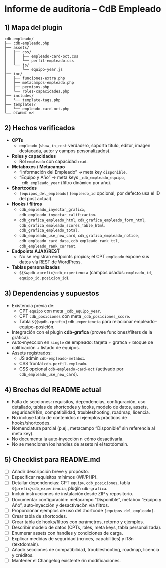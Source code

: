 # Informe de auditoría – CdB Empleado

## 1) Mapa del plugin
```
cdb-empleado/
├── cdb-empleado.php
├── assets/
│   ├── css/
│   │   ├── empleado-card-oct.css
│   │   └── perfil-empleado.css
│   └── js/
│       └── equipo-year.js
├── inc/
│   ├── funciones-extra.php
│   ├── metacampos-empleado.php
│   ├── permisos.php
│   └── roles-capacidades.php
├── includes/
│   └── template-tags.php
├── templates/
│   └── empleado-card-oct.php
└── README.md
```

## 2) Hechos verificados
- **CPTs**
  - `empleado` (`show_in_rest` verdadero, soporta título, editor, imagen destacada, autor y campos personalizados).
- **Roles y capacidades**
  - Rol `empleado` con capacidad `read`.
- **Metaboxes / Metacampo**
  - “Información del Empleado” → meta key `disponible`.
  - “Equipo y Año” → meta keys `_cdb_empleado_equipo`, `_cdb_empleado_year` (filtro dinámico por año).
- **Shortcodes**
  - `[equipos_del_empleado]` (`empleado_id` opcional; por defecto usa el ID del post actual).
- **Hooks / filtros**
  - `cdb_empleado_inyectar_grafica`, `cdb_empleado_inyectar_calificacion`.
  - `cdb_grafica_empleado_html`, `cdb_grafica_empleado_form_html`, `cdb_grafica_empleado_scores_table_html`, `cdb_grafica_empleado_total`.
  - `cdb_empleado_use_new_card`, `cdb_grafica_empleado_notice`, `cdb_empleado_card_data`, `cdb_empleado_rank_ttl`, `cdb_empleado_rank_current`.
- **Endpoints AJAX/REST**
  - No se registran endpoints propios; el CPT `empleado` expone sus datos vía REST de WordPress.
- **Tablas personalizadas**
  - `${$wpdb->prefix}cdb_experiencia` (campos usados: `empleado_id`, `equipo_id`, `posicion_id`).

## 3) Dependencias y supuestos
- Existencia previa de:
  - CPT `equipo` con meta `_cdb_equipo_year`.
  - CPT `cdb_posiciones` con meta `_cdb_posiciones_score`.
  - Tabla `${$wpdb->prefix}cdb_experiencia` para relacionar empleado–equipo–posición.
- Integración con el plugin **cdb-grafica** (provee funciones/filters de la gráfica).
- Auto‑inyección en `single` de empleado: tarjeta + gráfica + bloque de calificación + listado de equipos.
- Assets registrados:
  - JS admin `cdb-empleado-metabox`.
  - CSS frontal `cdb-perfil-empleado`.
  - CSS opcional `cdb-empleado-card-oct` (activado por `cdb_empleado_use_new_card`).

## 4) Brechas del README actual
- Falta de secciones: requisitos, dependencias, configuración, uso detallado, tablas de shortcodes y hooks, modelo de datos, assets, seguridad/i18n, compatibilidad, troubleshooting, roadmap, licencia.
- No incluye tabla de contenidos ni ejemplos prácticos de hooks/shortcodes.
- Nomenclatura parcial (p.ej., metacampo “Disponible” sin referencia al meta key).
- No documenta la auto‑inyección ni cómo desactivarla.
- No se mencionan los handles de assets ni el textdomain.

## 5) Checklist para README.md
- [ ] Añadir descripción breve y propósito.
- [ ] Especificar requisitos mínimos (WP/PHP).
- [ ] Detallar dependencias: CPT `equipo`, `cdb_posiciones`, tabla `${prefix}cdb_experiencia`, plugin `cdb-grafica`.
- [ ] Incluir instrucciones de instalación desde ZIP y repositorio.
- [ ] Documentar configuración: metacampo “Disponible”, metabox “Equipo y Año”, auto‑inyección y desactivación vía filtros.
- [ ] Proporcionar ejemplos de uso del shortcode `[equipos_del_empleado]`.
- [ ] Crear tabla de shortcodes.
- [ ] Crear tabla de hooks/filtros con parámetros, retorno y ejemplos.
- [ ] Describir modelo de datos (CPTs, roles, meta keys, tabla personalizada).
- [ ] Enumerar assets con handles y condiciones de carga.
- [ ] Explicar medidas de seguridad (nonces, capabilities) y i18n (textdomain).
- [ ] Añadir secciones de compatibilidad, troubleshooting, roadmap, licencia y créditos.
- [ ] Mantener el Changelog existente sin modificaciones.
